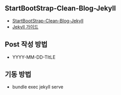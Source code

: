 ## StartBootStrap-Clean-Blog-Jekyll
 - [StartBootStrap-Clean-Blog-Jekyll](https://github.com/BlackrockDigital/startbootstrap-clean-blog-jekyll)
 - [Jekyll 가이드](https://jekyllrb-ko.github.io/)

## Post 작성 방법
 - YYYY-MM-DD-TItLE

## 기동 방법
 - bundle exec jekyll serve